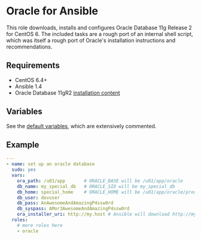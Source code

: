 # Oracle for Ansible

This role downloads, installs and configures Oracle Database 11g Release 2 for
CentOS 6. The included tasks are a rough port of an internal shell script, which
was itself a rough port of Oracle's installation instructions and
recommendations.

## Requirements

- CentOS 6.4+
- Ansible 1.4
- Oracle Database 11gR2 [installation content](http://www.oracle.com/technetwork/database/enterprise-edition/downloads/112010-linx8664soft-100572.html)

## Variables

See the [default variables](defaults/main.yml), which are extensively
commented.

## Example

```yaml
---
- name: set up an oracle database
  sudo: yes
  vars:
    ora_path: /u01/app       # ORACLE_BASE will be /u01/app/oracle
    db_name: my_special_db   # ORACLE_SID will be my_special_db
    db_home: special_home    # ORACLE_HOME will be /u01/app/oracle/product/11.2.0/special_home
    db_user: devuser
    db_pass: AnAwesomeAndAmazingP4ssw0rd
    db_syspass: AMor3AwesomeAndAmazingP4ssw0rd
    ora_installer_uri: http://my.host # Ansible will download http://my.host/linux.x64_11gR2_database_1of2.zip
  roles:
    # more roles here
    - oracle
```

